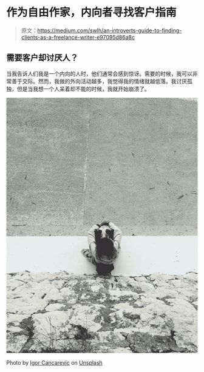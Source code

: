 # 作为自由作家，内向者寻找客户指南

> 原文：<https://medium.com/swlh/an-introverts-guide-to-finding-clients-as-a-freelance-writer-e97095d86a8c>

## 需要客户却讨厌人？

当我告诉人们我是一个内向的人时，他们通常会感到惊讶。需要的时候，我可以非常善于交际。然而，我做的外向活动越多，我觉得我的情绪就越低落。我讨厌孤独，但是当我想一个人呆着却不能的时候，我就开始崩溃了。

![](img/204902acd8296ae2cb5bc42b77e64a59.png)

Photo by [Igor Cancarevic](https://unsplash.com/@igorcancarevic?utm_source=medium&utm_medium=referral) on [Unsplash](https://unsplash.com?utm_source=medium&utm_medium=referral)